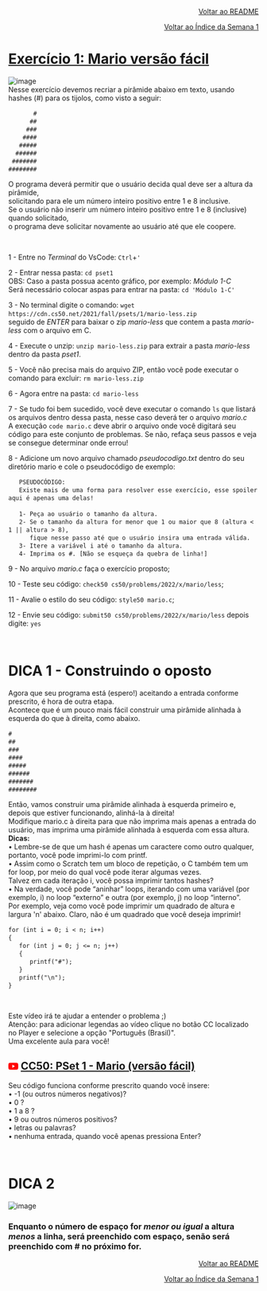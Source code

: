 <p align="right">
   <a href="https://patyfil.github.io/cs50-cc50-harvard/">Voltar ao README</a>
</p>
<p align="right">
   <a href="https://patyfil.github.io/cs50-cc50-harvard/1-C.html">Voltar ao Índice da Semana 1</a>
</p>

# [Exercício 1: Mario versão fácil](https://cs50.harvard.edu/x/2022/psets/1/mario/less/)   

![image](https://user-images.githubusercontent.com/41968938/205998511-bfd5ed1c-8901-4e23-8879-c88801c7b4cd.png)  
Nesse exercício devemos recriar a pirâmide abaixo em texto, usando hashes (#) para os tijolos, como visto a seguir:  

```
       #
      ##
     ###
    ####
   #####
  ######
 #######
########
```

O programa deverá permitir que o usuário decida qual deve ser a altura da pirâmide,  
solicitando para ele um número inteiro positivo entre 1 e 8 inclusive.  
Se o usuário não inserir um número inteiro positivo entre 1 e 8 (inclusive) quando solicitado,  
o programa deve solicitar novamente ao usuário até que ele coopere.  

&nbsp;

1 - Entre no *Terminal* do VsCode: `Ctrl`+`'`  

2 - Entrar nessa pasta: `cd pset1`  
OBS: Caso a pasta possua acento gráfico, por exemplo: *Módulo 1-C*  
Será necessário colocar aspas para entrar na pasta: `cd 'Módulo 1-C'`  

3 - No terminal digite o comando: `wget https://cdn.cs50.net/2021/fall/psets/1/mario-less.zip`  
seguido de *ENTER* para baixar o zip *mario-less* que contem a pasta *mario-less* com o arquivo em C.  

4 - Execute o unzip: `unzip mario-less.zip` para extrair a pasta *mario-less* dentro da pasta *pset1*.  

5 - Você não precisa mais do arquivo ZIP, então você pode executar o comando para excluir: `rm mario-less.zip`  

6 - Agora entre na pasta: `cd mario-less`  

7 - Se tudo foi bem sucedido, você deve executar o comando `ls` que listará os arquivos dentro dessa pasta, nesse caso deverá ter o arquivo *mario.c*  
A execução `code mario.c` deve abrir o arquivo onde você digitará seu código para este conjunto de problemas. Se não, refaça seus passos e veja se consegue determinar onde errou!

8 - Adicione um novo arquivo chamado *pseudocodigo.txt* dentro do seu diretório mario e cole o pseudocódigo de exemplo:  

```
   PSEUDOCÓDIGO:  
   Existe mais de uma forma para resolver esse exercício, esse spoiler aqui é apenas uma delas!  

   1- Peça ao usuário o tamanho da altura.  
   2- Se o tamanho da altura for menor que 1 ou maior que 8 (altura < 1 || altura > 8),   
      fique nesse passo até que o usuário insira uma entrada válida.  
   3- Itere a variável i até o tamanho da altura.  
   4- Imprima os #. [Não se esqueça da quebra de linha!]  
```  

9 - No arquivo *mario.c* faça o exercício proposto;  

10 - Teste seu código: `check50 cs50/problems/2022/x/mario/less`;  

11 - Avalie o estilo do seu código: `style50 mario.c`;  

12 - Envie seu código: `submit50 cs50/problems/2022/x/mario/less` depois digite: `yes`  

&nbsp;

# DICA 1 - Construindo o oposto  
Agora que seu programa está (espero!) aceitando a entrada conforme prescrito, é hora de outra etapa.  
Acontece que é um pouco mais fácil construir uma pirâmide alinhada à esquerda do que à direita, como abaixo.  

```
#
##
###
####
#####
######
#######
########
```

Então, vamos construir uma pirâmide alinhada à esquerda primeiro e, depois que estiver funcionando, alinhá-la à direita!  
Modifique mario.c à direita para que não imprima mais apenas a entrada do usuário, mas imprima uma pirâmide alinhada à esquerda com essa altura.  
**Dicas:**  
•	Lembre-se de que um hash é apenas um caractere como outro qualquer, portanto, você pode imprimi-lo com printf.  
•	Assim como o Scratch tem um bloco de repetição, o C também tem um for loop, por meio do qual você pode iterar algumas vezes.  
Talvez em cada iteração i, você possa imprimir tantos hashes?  
•	Na verdade, você pode “aninhar” loops, iterando com uma variável (por exemplo, i) no loop “externo” e outra (por exemplo, j) no loop “interno”.  
Por exemplo, veja como você pode imprimir um quadrado de altura e largura 'n' abaixo. Claro, não é um quadrado que você deseja imprimir!
```
for (int i = 0; i < n; i++)
{
   for (int j = 0; j <= n; j++)
   {
      printf("#");
   }
   printf("\n");
}
```
&nbsp;

Este vídeo irá te ajudar a entender o problema ;)  
Atenção: para adicionar legendas ao vídeo clique no botão CC localizado no Player e selecione a opção "Português (Brasil)".  
Uma excelente aula para você!  
## <img src="../assets/youtube.svg" width=20 /> [CC50: PSet 1 - Mario (versão fácil)](https://www.youtube.com/watch?v=8HciXXDwUfU)

 
Seu código funciona conforme prescrito quando você insere:  
•	-1 (ou outros números negativos)?  
•	0 ?  
•	1 a 8 ?  
•	9 ou outros números positivos?  
•	letras ou palavras?  
•	nenhuma entrada, quando você apenas pressiona Enter?  

&nbsp;

# DICA 2
![image](https://user-images.githubusercontent.com/41968938/206001936-4872cc4a-c7a7-403a-9517-8d5aac5f7fe3.png)
### Enquanto o número de espaço for *menor ou igual* a altura *menos* a linha, será preenchido com espaço, senão será preenchido com # no próximo for.


<p align="right">
   <a href="https://patyfil.github.io/cs50-cc50-harvard/">Voltar ao README</a>
</p>
<p align="right">
   <a href="https://patyfil.github.io/cs50-cc50-harvard/1-C.html">Voltar ao Índice da Semana 1</a>
</p>